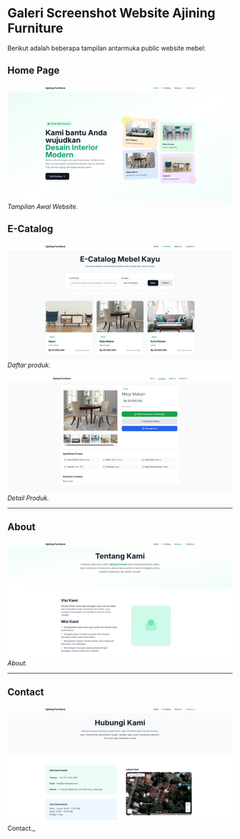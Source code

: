 # Galeri Screenshot Website Ajining Furniture

Berikut adalah beberapa tampilan antarmuka public website mebel:

## Home Page

![Home Page](screenshots/readme_homepage.png)
_Tampilan Awal Website._

## E-Catalog

![E-Catalog](screenshots/readme_catalog.png)
_Daftar produk._

![Detail E-Catalog](screenshots/readme_detail_catalog.png)
_Detail Produk._

---

## About

![About](screenshots/readme_about.png)
_About._

---

## Contact

![Contact](screenshots/readme_contact.png)
Contact._

